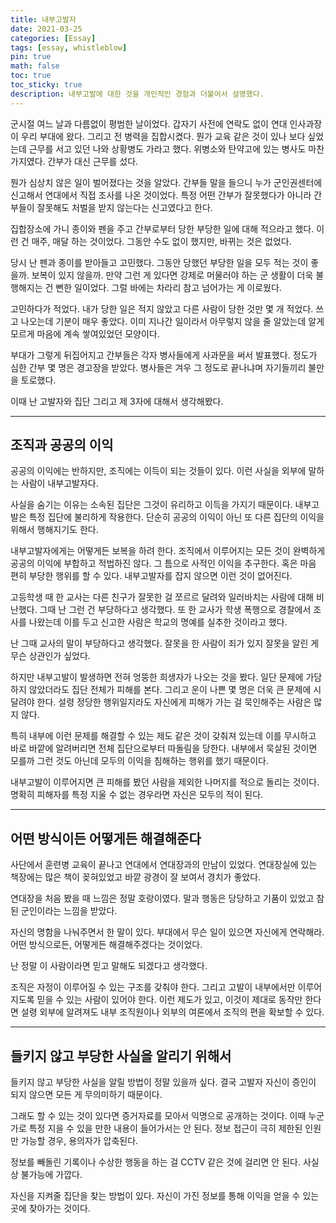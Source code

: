 ```yaml
---
title: 내부고발자
date: 2021-03-25
categories: [Essay]
tags: [essay, whistleblow]
pin: true
math: false
toc: true
toc_sticky: true
description: 내부고발에 대한 것을 개인적인 경험과 더불어서 설명했다.
---
```


군시절 여느 날과 다름없이 평범한 날이었다. 갑자기 사전에 연락도 없이 연대 인사과장이 우리 부대에 왔다. 그리고 전 병력을 집합시켰다. 뭔가 교육 같은 것이 있나 보다 싶었는데 근무를 서고 있던 나와 상황병도 가라고 했다. 위병소와 탄약고에 있는 병사도 마찬가지였다. 간부가 대신 근무를 섰다.

뭔가 심상치 않은 일이 벌어졌다는 것을 알았다. 간부들 말을 들으니 누가 군인권센터에 신고해서 연대에서 직접 조사를 나온 것이었다. 특정 어떤 간부가 잘못했다가 아니라 간부들이 잘못해도 처벌을 받지 않는다는 신고였다고 한다.

집합장소에 가니 종이와 펜을 주고 간부로부터 당한 부당한 일에 대해 적으라고 했다. 이런 건 매주, 매달 하는 것이었다. 그동안 수도 없이 했지만, 바뀌는 것은 없었다.

당시 난 펜과 종이를 받아들고 고민했다. 그동안 당했던 부당한 일을 모두 적는 것이 좋을까. 보복이 있지 않을까. 만약 그런 게 있다면 강제로 머물러야 하는 군 생활이 더욱 불행해지는 건 뻔한 일이었다. 그럴 바에는 차라리 참고 넘어가는 게 이로웠다.

고민하다가 적었다. 내가 당한 일은 적지 않았고 다른 사람이 당한 것만 몇 개 적었다. 쓰고 나오는데 기분이 매우 좋았다. 이미 지나간 일이라서 아무렇지 않을 줄 알았는데 알게 모르게 마음에 계속 쌓여있었던 모양이다.

부대가 그렇게 뒤집어지고 간부들은 각자 병사들에게 사과문을 써서 발표했다. 정도가 심한 간부 몇 명은 경고장을 받았다. 병사들은 겨우 그 정도로 끝나냐며 자기들끼리 불만을 토로했다.

이때 난 고발자와 집단 그리고 제 3자에 대해서 생각해봤다.

***

## __조직과 공공의 이익__

공공의 이익에는 반하지만, 조직에는 이득이 되는 것들이 있다. 이런 사실을 외부에 말하는 사람이 내부고발자다.

사실을 숨기는 이유는 소속된 집단은 그것이 유리하고 이득을 가지기 때문이다. 내부고발은 특정 집단에 불리하게 작용한다. 단순히 공공의 이익이 아닌 또 다른 집단의 이익을 위해서 행해지기도 한다.

내부고발자에게는 어떻게든 보복을 하려 한다. 조직에서 이루어지는 모든 것이 완벽하게 공공의 이익에 부합하고 적법하진 않다. 그 틈으로 사적인 이익을 추구한다. 혹은 마음 편히 부당한 행위를 할 수 있다. 내부고발자를 잡지 않으면 이런 것이 없어진다.

고등학생 때 한 교사는 다른 친구가 잘못한 걸 쪼르르 달려와 일러바치는 사람에 대해 비난했다. 그때 난 그런 건 부당하다고 생각했다. 또 한 교사가 학생 폭행으로 경찰에서 조사를 나왔는데 이를 두고 신고한 사람은 학교의 명예를 실추한 것이라고 했다.

난 그때 교사의 말이 부당하다고 생각했다. 잘못을 한 사람이 죄가 있지 잘못을 알린 게 무슨 상관인가 싶었다.

하지만 내부고발이 발생하면 전혀 엉뚱한 희생자가 나오는 것을 봤다. 일단 문제에 가담하지 않았더라도 집단 전체가 피해를 본다. 그리고 운이 나쁜 몇 명은 더욱 큰 문제에 시달려야 한다. 설령 정당한 행위일지라도 자신에게 피해가 가는 걸 묵인해주는 사람은 많지 않다.

특히 내부에 이런 문제를 해결할 수 있는 제도 같은 것이 갖춰져 있는데 이를 무시하고 바로 바깥에 알려버리면 전체 집단으로부터 따돌림을 당한다. 내부에서 묵살된 것이면 모를까 그런 것도 아닌데 모두의 이익을 침해하는 행위를 했기 때문이다.

내부고발이 이루어지면 큰 피해를 봤던 사람을 제외한 나머지를 적으로 돌리는 것이다. 명확히 피해자를 특정 지울 수 없는 경우라면 자신은 모두의 적이 된다.

***

## __어떤 방식이든 어떻게든 해결해준다__

사단에서 훈련병 교육이 끝나고 연대에서 연대장과의 만남이 있었다. 연대장실에 있는 책장에는 많은 책이 꽂혀있었고 바깥 광경이 잘 보여서 경치가 좋았다.

연대장을 처음 봤을 때 느낌은 정말 호랑이였다. 말과 행동은 당당하고 기품이 있었고 참된 군인이라는 느낌을 받았다.

자신의 명함을 나눠주면서 한 말이 있다. 부대에서 무슨 일이 있으면 자신에게 연락해라. 어떤 방식으로든, 어떻게든 해결해주겠다는 것이었다.

난 정말 이 사람이라면 믿고 말해도 되겠다고 생각했다.

조직은 자정이 이루어질 수 있는 구조를 갖춰야 한다. 그리고 고발이 내부에서만 이루어지도록 믿을 수 있는 사람이 있어야 한다. 이런 제도가 있고, 이것이 제대로 동작만 한다면 설령 외부에 알려져도 내부 조직원이나 외부의 여론에서 조직의 편을 확보할 수 있다.

***

## __들키지 않고 부당한 사실을 알리기 위해서__

들키지 않고 부당한 사실을 알릴 방법이 정말 있을까 싶다. 결국 고발자 자신이 증인이 되지 않으면 모든 게 무의미하기 때문이다.

그래도 할 수 있는 것이 있다면 증거자료를 모아서 익명으로 공개하는 것이다. 이때 누군가로 특정 지을 수 있을 만한 내용이 들어가서는 안 된다. 정보 접근이 극히 제한된 인원만 가능할 경우, 용의자가 압축된다.

정보를 빼돌린 기록이나 수상한 행동을 하는 걸 CCTV 같은 것에 걸리면 안 된다. 사실상 불가능에 가깝다.

자신을 지켜줄 집단을 찾는 방법이 있다. 자신이 가진 정보를 통해 이익을 얻을 수 있는 곳에 찾아가는 것이다.

